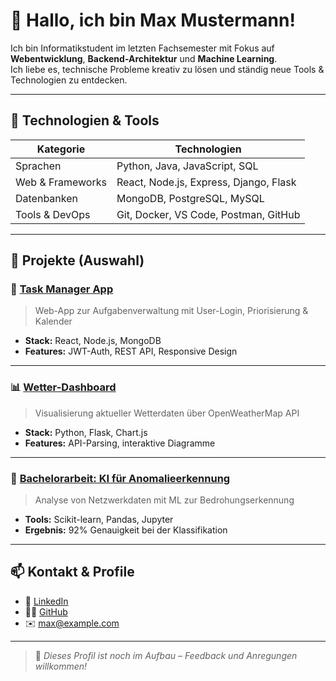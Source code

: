 # 👋 Hallo, ich bin Max Mustermann!

Ich bin Informatikstudent im letzten Fachsemester mit Fokus auf **Webentwicklung**, **Backend-Architektur** und **Machine Learning**.  
Ich liebe es, technische Probleme kreativ zu lösen und ständig neue Tools & Technologien zu entdecken.

---

## 🧰 Technologien & Tools

| Kategorie        | Technologien                               |
|------------------|---------------------------------------------|
| Sprachen         | Python, Java, JavaScript, SQL              |
| Web & Frameworks | React, Node.js, Express, Django, Flask     |
| Datenbanken      | MongoDB, PostgreSQL, MySQL                 |
| Tools & DevOps   | Git, Docker, VS Code, Postman, GitHub      |

---

## 💼 Projekte (Auswahl)

### 📌 [Task Manager App](https://github.com/maxmustermann/taskmanager)
> Web-App zur Aufgabenverwaltung mit User-Login, Priorisierung & Kalender
- **Stack:** React, Node.js, MongoDB
- **Features:** JWT-Auth, REST API, Responsive Design

---

### 📊 [Wetter-Dashboard](https://github.com/maxmustermann/weather-dashboard)
> Visualisierung aktueller Wetterdaten über OpenWeatherMap API
- **Stack:** Python, Flask, Chart.js
- **Features:** API-Parsing, interaktive Diagramme

---

### 🧠 [Bachelorarbeit: KI für Anomalieerkennung](https://github.com/maxmustermann/thesis-ai-network)
> Analyse von Netzwerkdaten mit ML zur Bedrohungserkennung
- **Tools:** Scikit-learn, Pandas, Jupyter
- **Ergebnis:** 92% Genauigkeit bei der Klassifikation

---

## 📫 Kontakt & Profile

- 💼 [LinkedIn](https://linkedin.com/in/maxmustermann)
- 🧑‍💻 [GitHub](https://github.com/maxmustermann)
- ✉️ max@example.com

---

> 📌 _Dieses Profil ist noch im Aufbau – Feedback und Anregungen willkommen!_
